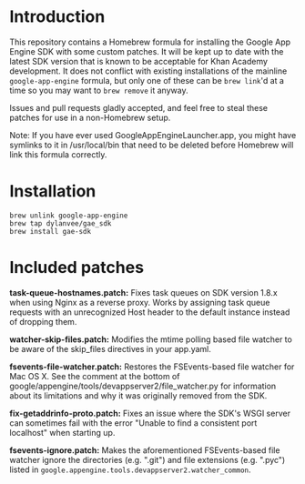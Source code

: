 # Introduction

This repository contains a Homebrew formula for installing the Google App
Engine SDK with some custom patches. It will be kept up to date with the latest
SDK version that is known to be acceptable for Khan Academy development. It
does not conflict with existing installations of the mainline
`google-app-engine` formula, but only one of these can be `brew link`'d at a
time so you may want to `brew remove` it anyway.

Issues and pull requests gladly accepted, and feel free to steal these patches
for use in a non-Homebrew setup.

Note: If you have ever used GoogleAppEngineLauncher.app, you might have
symlinks to it in /usr/local/bin that need to be deleted before Homebrew will
link this formula correctly.

# Installation

    brew unlink google-app-engine
    brew tap dylanvee/gae_sdk
    brew install gae-sdk

# Included patches

**task-queue-hostnames.patch:** Fixes task queues on SDK version 1.8.x when
using Nginx as a reverse proxy. Works by assigning task queue requests with an
unrecognized Host header to the default instance instead of dropping them.

**watcher-skip-files.patch:** Modifies the mtime polling based file watcher to
be aware of the skip_files directives in your app.yaml.

**fsevents-file-watcher.patch:** Restores the FSEvents-based file watcher for
Mac OS X. See the comment at the bottom of
google/appengine/tools/devappserver2/file_watcher.py for information about
its limitations and why it was originally removed from the SDK.

**fix-getaddrinfo-proto.patch:** Fixes an issue where the SDK's WSGI server can
sometimes fail with the error "Unable to find a consistent port localhost" when
starting up.

**fsevents-ignore.patch:** Makes the aforementioned FSEvents-based file watcher
ignore the directories (e.g. ".git") and file extensions (e.g. ".pyc") listed
in `google.appengine.tools.devappserver2.watcher_common`.
